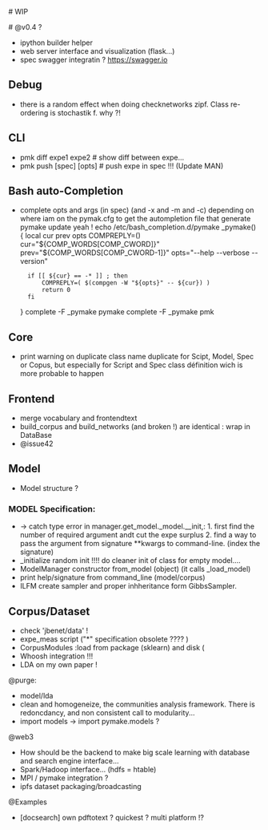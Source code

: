 # WIP



# @v0.4 ?
* ipython builder helper
* web server interface and visualization  (flask...)
* spec swagger integratin ? https://swagger.io


Debug
----------
* there is a random effect when doing checknetworks zipf. Class re-ordering is stochastik f. why ?!


CLI
---
* pmk diff expe1 expe2 # show diff between expe...
* pmk push [spec] [opts] # push expe in spec !!! (Update MAN)

Bash auto-Completion
---------------
* complete opts and args (in spec) (and -x and -m and -c) depending on where iam on the pymak.cfg to get the autompletion file that generate pymake update yeah !
echo /etc/bash_completion.d/pymake
    _pymake() 
    {
        local cur prev opts
        COMPREPLY=()
        cur="${COMP_WORDS[COMP_CWORD]}"
        prev="${COMP_WORDS[COMP_CWORD-1]}"
        opts="--help --verbose --version"

        if [[ ${cur} == -* ]] ; then
            COMPREPLY=( $(compgen -W "${opts}" -- ${cur}) )
            return 0
        fi
    }
    complete -F _pymake pymake
    complete -F _pymake pmk



Core
----
* print warning on duplicate class name duplicate for Scipt, Model, Spec or Copus, but especially for Script and Spec class définition wich is more probable to happen


Frontend
--------
* merge vocabulary and frontendtext
* build_corpus and build_networks (and broken !) are identical : wrap in DataBase
* @issue42

Model
-----
* Model structure ?

### MODEL Specification:
* -> catch type error in manager.get_model._model.__init,:
        1. first find the number of required argument andt cut the expe surplus
        2. find a way to pass the argument  from signature **kwargs to command-line. (index the signature)
*  \_initialize  random init !!!! do cleaner init of class for empty model....
* ModelManager constructor from_model (object) (it calls \_load_model)
* print help/signature from command_line (model/corpus)
* ILFM create sampler and proper inhheritance form GibbsSampler.

Corpus/Dataset
--------------
* check 'jbenet/data' !
* expe_meas script ("*" specification obsolete ???? )
* CorpusModules :load from package (sklearn) and disk (
* Whoosh integration !!!
* LDA on my own paper !



@purge: 
* model/lda
* clean and homogeneize, the communities analysis framework. There is redoncdancy, and non consistent call to modularity...
* import models -> import pymake.models ?


@web3
* How should be the backend to make big scale learning with database and search engine interface...
* Spark/Hadoop interface... (hdfs = htable)
* MPI / pymake integration ?
* ipfs dataset packaging/broadcasting

@Examples
* [docsearch] own pdftotext ? quickest ? multi platform !?

